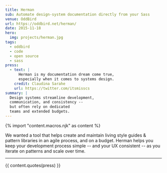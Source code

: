 ```yaml
---
title: Herman
sub: Automate design-system documentation directly from your Sass
venue: OddBird
url: https://oddbird.net/herman/
date: 2015-11-18
hero:
  img: projects/herman.jpg
tags:
  - oddbird
  - code
  - open source
  - sass
press:
  - text: |
      Herman is my documentation dream come true,
      especially when it comes to systems design.
    credit: Claudina Sarahe
    url: https://twitter.com/itsmisscs
summary: |
  Design systems streamline development,
  communication, and consistency --
  but often rely on dedicated
  teams and extended budgets.
---
```

{% import "content.macros.njk" as content %}

We wanted a tool that helps create and maintain
living style guides & pattern libraries in an
agile process, and on a budget.
Herman helps you keep your development process simple --
and your UX consistent --
as you iterate on patterns and scale over time.

------

{{ content.quotes(press) }}
